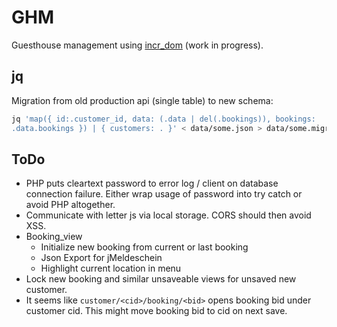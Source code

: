 # GHM

Guesthouse management using [incr_dom](gh:incr_dom) (work in progress).

[gh:incr_dom]: https://github.com/janestreet/incr_dom

## jq

Migration from old production api (single table) to new schema:
```bash
jq 'map({ id:.customer_id, data: (.data | del(.bookings)), bookings:
.data.bookings }) | { customers: . }' < data/some.json > data/some.migrated.json
```

## ToDo

* PHP puts cleartext password to error log / client on database
  connection failure. Either wrap usage of password into try catch
  or avoid PHP altogether.
* Communicate with letter js via local storage. CORS should then avoid XSS.
* Booking_view
  - Initialize new booking from current or last booking
  - Json Export for jMeldeschein
  - Highlight current location in menu
* Lock new booking and similar unsaveable views for unsaved new customer.
* It seems like `customer/<cid>/booking/<bid>` opens booking bid under
  customer cid. This might move booking bid to cid on next save.

